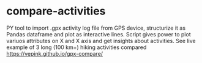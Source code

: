 # compare-activities
PY tool to import .gpx activity log file from GPS device, structurize it as Pandas dataframe and plot as interactive lines. Script gives power to plot variuos attributes on X and X axis and get insights about activities.
See live example of 3 long (100 km+) hiking activities compared https://vepink.github.io/gpx-compare/

